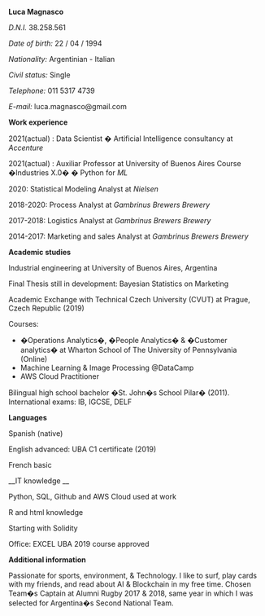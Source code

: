 __Luca Magnasco__ 

*D\.N\.I\.* 38\.258\.561

*Date of birth:* 22 / 04 / 1994

*Nationality:* Argentinian \- Italian

*Civil status:* Single

*Telephone:* 011 5317 4739

*E\-mail:* luca\.magnasco@gmail\.com

__Work experience__

2021\(actual\) : Data Scientist � Artificial Intelligence consultancy at *Accenture*

2021\(actual\) : Auxiliar Professor at University of Buenos Aires Course  �Industries X\.0� � Python for *ML*

2020: Statistical Modeling Analyst at *Nielsen*

2018\-2020: Process Analyst at *Gambrinus Brewers Brewery*

2017\-2018: Logistics Analyst at *Gambrinus Brewers Brewery*

2014\-2017: Marketing and sales Analyst at *Gambrinus Brewers Brewery*

__Academic studies__

Industrial engineering at University of Buenos Aires, Argentina

Final Thesis still in development: Bayesian Statistics on Marketing

Academic Exchange with Technical Czech University \(CVUT\) at Prague, Czech Republic \(2019\)

Courses:

- �Operations Analytics�, �People Analytics� & �Customer analytics� at Wharton School of The University of Pennsylvania \(Online\)
- Machine Learning & Image Processing @DataCamp
- AWS Cloud Practitioner

Bilingual high school bachelor �St\. John�s School Pilar� \(2011\)\. International exams: IB, IGCSE, DELF

__Languages__

Spanish \(native\) 

English advanced:  UBA C1 certificate \(2019\)

French basic

__IT knowledge __

Python, SQL, Github and AWS Cloud used at work

R and html knowledge

Starting with Solidity

Office:  EXCEL UBA 2019 course approved

__Additional information__

Passionate for sports, environment, & Technology\. I like to surf, play cards with my friends, and read about AI & Blockchain in my free time\. Chosen Team�s Captain at Alumni Rugby 2017 & 2018, same year in which I was selected for Argentina�s Second National Team\. 

